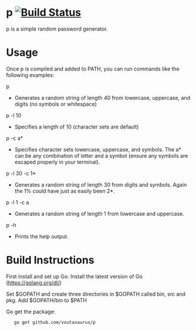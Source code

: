 p [![Build Status](https://travis-ci.org/voutasaurus/p.svg?branch=master)](https://travis-ci.org/voutasaurus/p)
=======

p is a simple random password generator.

Usage
=====

Once p is compiled and added to PATH, you can run commands like the following examples:

p
- Generates a random string of length 40 from lowercase, uppercase, and digits (no symbols or whitespace)

p -l 10
- Specifies a length of 10 (character sets are default)

p -c a*
- Specifies character sets lowercase, uppercase, and symbols. The a* can be any combination of letter and a symbol (ensure any symbols are escaped properly in your terminal).

p -l 30 -c 1*
- Generates a random string of length 30 from digits and symbols. Again the 1% could have just as easily been 2*.

p -l 1 -c a
- Generates a random string of length 1 from lowercase and uppercase.

p -h
- Prints the help output.


Build Instructions
==================

First install and set up Go:
Install the latest version of Go (https://golang.org/dl/)

Set $GOPATH and create three directories in $GOPATH called bin, src and pkg. Add $GOPATH/bin to $PATH

Go get the package:
```
   go get github.com/voutasaurus/p
```
